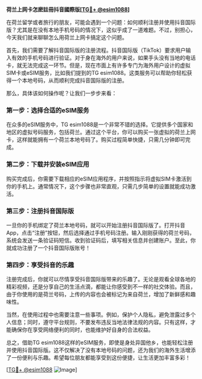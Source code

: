 **荷兰上网卡怎麽註冊抖音國際版[[TG💪+ @esim1088](https://t.me/s/esim1088)]**

在荷兰留学或者旅行的朋友，可能会遇到一个问题：如何顺利注册并使用抖音国际版？尤其是在没有本地手机号码的情况下，这似乎成了一道难题。不过，别担心，今天我们就来聊聊怎么用荷兰上网卡搞定这个问题。

首先，我们需要了解抖音国际版的注册流程。抖音国际版（TikTok）要求用户输入有效的手机号码进行验证。对于身在海外的用户来说，如果手头没有当地的电话卡，就无法完成这一环节。但是，现在市面上有许多专门为海外用户设计的虚拟SIM卡或eSIM服务，比如我们提到的TG esim1088。这类服务可以帮助你轻松获得一个本地号码，从而顺利完成抖音国际版的注册。

那么，具体该如何操作呢？让我们一步步来看：

### 第一步：选择合适的eSIM服务

在众多的eSIM服务中，TG esim1088是一个非常不错的选择。它提供多个国家和地区的虚拟号码服务，包括荷兰。通过这个平台，你可以购买一张虚拟的荷兰上网卡，这样就能拥有一个荷兰本地号码了。购买过程简单快捷，只需几分钟即可完成。

### 第二步：下载并安装eSIM应用

购买完成后，你需要下载相应的eSIM应用程序，并按照指示将虚拟SIM卡激活到你的手机上。通常情况下，这个步骤也非常直观，只需几步简单的设置就能成功激活。

### 第三步：注册抖音国际版

一旦你的手机绑定了荷兰本地号码，就可以开始注册抖音国际版了。打开抖音App，点击“注册”按钮，然后选择通过手机号码注册。输入刚刚获得的荷兰号码，系统会发送一条验证码短信。收到验证码后，填写相关信息并创建账户。至此，你就成功注册了一个抖音国际版账号！

### 第四步：享受抖音的乐趣

注册完成后，你就可以尽情享受抖音国际版带来的乐趣了。无论是观看全球各地的精彩视频，还是分享自己的生活点滴，都能让你感受到不一样的社交体验。而且，由于你使用的是荷兰号码，上传的内容也会被标记为来自荷兰，增加了新鲜感和趣味性。

当然，在使用过程中也需要注意一些事项。例如，保护个人隐私，避免泄露过多个人信息；同时，遵守平台规则，不要发布违反当地法律法规的内容。只有这样，才能确保你在享受网络便利的同时，也能维护好自身的合法权益。

总之，借助TG esim1088这样的eSIM服务，即使是身处异国他乡，也能轻松注册并使用抖音国际版。这不仅解决了没有本地号码的问题，还为我们的海外生活增添了一份便利与乐趣。希望每位朋友都能享受到这份便捷，让生活更加丰富多彩！

[[TG💪+ @esim1088](https://t.me/s/esim1088) ![Image](https://i.postimg.cc/4NQfJmqS/Snipaste-2025-05-13-00-14-12.png)]